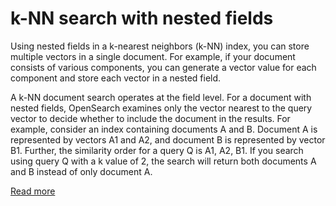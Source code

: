 # k-NN search with nested fields
Using nested fields in a k-nearest neighbors (k-NN) index, you can store multiple vectors in a single document. For example, if your document consists of various components, you can generate a vector value for each component and store each vector in a nested field.

A k-NN document search operates at the field level. For a document with nested fields, OpenSearch examines only the vector nearest to the query vector to decide whether to include the document in the results. For example, consider an index containing documents A and B. Document A is represented by vectors A1 and A2, and document B is represented by vector B1. Further, the similarity order for a query Q is A1, A2, B1. If you search using query Q with a k value of 2, the search will return both documents A and B instead of only document A.

[Read more](https://opensearch.org/docs/latest/search-plugins/knn/nested-search-knn/)